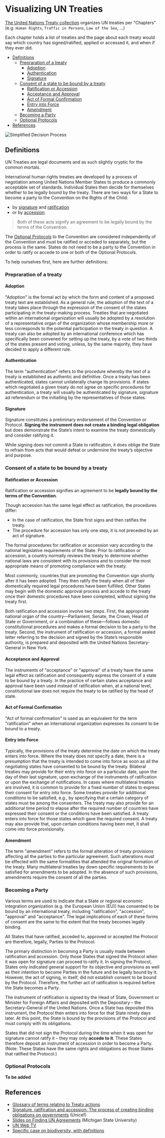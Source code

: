 # Visualizing UN Treaties

[The United Nations Treaty collection](https://treaties.un.org/Pages/ParticipationStatus.aspx?clang=_en) organizes UN treaties per "Chapters" (e.g. `Human Rights`, `Traffic in Persons`, `Law of the Sea`, ...)

Each chapter holds a list of treaties and the page about each treaty would say which country has signed/ratified, applied or accessed it, and when if they ever did.


* [Definitions](#definitions)
   * [Prepraration of a treaty](#prepraration-of-a-treaty)
      * [Adoption](#adoption)
      * [Authentication](#authentication)
      * [Signature](#signature)
   * [Consent of a state to be bound by a treaty](#consent-of-a-state-to-be-bound-by-a-treaty)
      * [Ratification or Accession](#ratification-or-accession)
      * [Acceptance and Approval](#acceptance-and-approval)
      * [Act of Formal Confirmation](#act-of-formal-confirmation)
      * [Entry into Force](#entry-into-force)
      * [Amendment](#amendment)
   * [Becoming a Party](#becoming-a-party)
   * [Optional Protocols](#optional-protocols)
* [References](#references)

![Simplified Decision Process](./images/ratification.png)

## Definitions


UN Treaties are legal documents and as such slightly cryptic for the common mortals.

International human rights treaties are developed by a process of negotiation among United Nations Member States to produce a commonly acceptable set of standards. Individual States then decide for themselves whether to be legally bound by the treaty. There are two ways for a State to become a party to the Convention on the Rights of the Child:

* by [signature](#signature) and [ratification](#ratification-or-accession)
* or by [accession](#ratification-or-accession).

> Both of these acts signify an agreement to be legally bound by the terms of the Convention.

The [Optional Protocols](#optional-protocols) to the Convention are considered independently of the Convention and must be ratified or acceded to separately, but the process is the same.  States do not need to be a party to the Convention in order to ratify or accede to one or both of the Optional Protocols.


To help ourselves first, here are further definitions:


### Prepraration of a treaty

#### Adoption

"Adoption" is the formal act by which the form and content of a proposed treaty text are established. As a general rule, the adoption of the text of a treaty takes place through the expression of the consent of the states participating in the treaty-making process. Treaties that are negotiated within an international organization will usually be adopted by a resolution of a representative organ of the organization whose membership more or less corresponds to the potential participation in the treaty in question. A treaty can also be adopted by an international conference which has specifically been convened for setting up the treaty, by a vote of two thirds of the states present and voting, unless, by the same majority, they have decided to apply a different rule.


#### Authentication

The term "authentication" refers to the procedure whereby the text of a treaty is established as authentic and definitive. Once a treaty has been authenticated, states cannot unilaterally change its provisions. If states which negotiated a given treaty do not agree on specific procedures for authentication, a treaty will usually be authenticated by signature, signature ad referendum or the initialling by the representatives of those states.

#### Signature

Signature constitutes a preliminary endorsement of the Convention or Protocol. **Signing the instrument does not create a binding legal obligation** but does demonstrate the State’s intent to examine the treaty domestically and consider ratifying it.

While signing does not commit a State to ratification, it does oblige the State to refrain from acts that would defeat or undermine the treaty’s objective and purpose.


### Consent of a state to be bound by a treaty

#### Ratification or Accession

Ratification or accession signifies an agreement to be **legally bound by the terms of the Convention**.

Though accession has the same legal effect as ratification, the procedures differ:

* In the case of ratification, the State first signs and then ratifies the treaty.
* The procedure for accession has only one step, it is not preceded by an act of signature.

The formal procedures for ratification or accession vary according to the national legislative requirements of the State. Prior to ratification or accession, a country normally reviews the treaty to determine whether national laws are consistent with its provisions and to consider the most appropriate means of promoting compliance with the treaty.

Most commonly, countries that are promoting the Convention sign shortly after it has been adopted. They then ratify the treaty when all of their domestically required legal procedures have been fulfilled. Other States may begin with the domestic approval process and accede to the treaty once their domestic procedures have been completed, without signing the treaty first.

Both ratification and accession involve two steps. First, the appropriate national organ of the country—Parliament, Senate, the Crown, Head of State or Government, or a combination of these—follows domestic constitutional procedures and makes a formal decision to be a party to the treaty. Second, the instrument of ratification or accession, a formal sealed letter referring to the decision and signed by the State’s responsible authority, is prepared and deposited with the United Nations Secretary-General in New York.

#### Acceptance and Approval

The instruments of "acceptance" or "approval" of a treaty have the same legal effect as ratification and consequently express the consent of a state to be bound by a treaty. In the practice of certain states acceptance and approval have been used instead of ratification when, at a national level, constitutional law does not require the treaty to be ratified by the head of state.

#### Act of Formal Confirmation

"Act of formal confirmation" is used as an equivalent for the term "ratification" when an international organization expresses its consent to be bound to a treaty.

#### Entry into Force

Typically, the provisions of the treaty determine the date on which the treaty enters into force. Where the treaty does not specify a date, there is a presumption that the treaty is intended to come into force as soon as all the negotiating states have consented to be bound by the treaty. Bilateral treaties may provide for their entry into force on a particular date, upon the day of their last signature, upon exchange of the instruments of ratification or upon the exchange of notifications. In cases where multilateral treaties are involved, it is common to provide for a fixed number of states to express their consent for entry into force. Some treaties provide for additional conditions to be satisfied, e.g., by specifying that a certain category of states must be among the consenters. The treaty may also provide for an additional time period to elapse after the required number of countries have expressed their consent or the conditions have been satisfied. A treaty enters into force for those states which gave the required consent. A treaty may also provide that, upon certain conditions having been met, it shall come into force provisionally.

#### Amendment

The term "amendment" refers to the formal alteration of treaty provisions affecting all the parties to the particular agreement. Such alterations must be effected with the same formalities that attended the original formation of the treaty. Many multilateral treaties lay down specific requirements to be satisfied for amendments to be adopted. In the absence of such provisions, amendments require the consent of all the parties.



### Becoming a Party

Various terms are used to indicate that a State or regional economic integration organization (e.g. the European Union (EU)) has consented to be bound by an international treaty, including "ratification", "accession", "approval" and "acceptance". The legal implications of each of these forms of consent are the same to the extent that the treaty becomes legally binding.

All States that have ratified, acceded to, approved or accepted the Protocol are therefore, legally, Parties to the Protocol.

The primary distinction in becoming a Party is usually made between ratification and accession. Only those States that signed the Protocol when it was open for signature can proceed to ratify it. In signing the Protocol, States only indicated general support for its objective and provisions as well as their intention to become Parties in the future and be legally bound by it. However, the act of signing, in itself, did not establish consent to be bound by the Protocol. Therefore, the further act of ratification is required before the State becomes a Party.

The instrument of ratification is signed by the Head of State, Government or Minister for Foreign Affairs and deposited with the Depositary – the Secretary-General of the United Nations. Once a State has deposited this instrument, the Protocol then enters into force for that State ninety days later. At this point, the State is bound by the provisions of the Protocol and must comply with its obligations.

States that did not sign the Protocol during the time when it was open for signature cannot ratify it – they may only __accede to it__. These States therefore deposit an instrument of accession in order to become a Party. (Note: These States have the same rights and obligations as those States that ratified the Protocol.)

### Optional Protocols

__To be added__



## References

* [Glossary of terms relating to Treaty actions](https://treaties.un.org/Pages/Overview.aspx?path=overview/glossary/page1_en.xml)
* [Signature, ratification and accession: The process of creating binding obligations on governments](https://www.unicef.org/crc/index_30207.html) (Unicef)
* [Slides on Finding UN Agreements](http://guides.lib.umich.edu/ld.php?content_id=11412302) (Michigan State University)
* [UN Web TV](http://webtv.un.org/)
* [Specific case on biodiversity, with definitions](https://bch.cbd.int/help/topics/en/webtoc.html)
